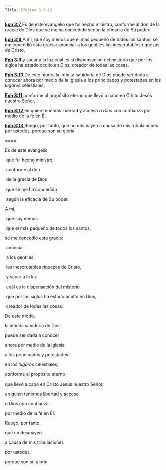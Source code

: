 ```yaml
---
Title: Efesios 3:7-13
---
```


[**Eph 3:7** ](verseid:49.3.7) Es de este evangelio que fui hecho ministro, conforme al don de la gracia de Dios que se me ha concedido según la eficacia de Su poder.

[**Eph 3:8** ](verseid:49.3.8) A mí, que soy menos que el más pequeño de todos los santos, se me concedió esta gracia: anunciar a los gentiles las inescrutables riquezas de Cristo,

[**Eph 3:9** ](verseid:49.3.9) y sacar a la luz cuál es la dispensación del misterio que por los siglos ha estado oculto en Dios, creador de todas las cosas.

[**Eph 3:10** ](verseid:49.3.10) De este modo, la infinita sabiduría de Dios puede ser dada a conocer ahora por medio de la iglesia a los principados y potestades en los *lugares* celestiales,

[**Eph 3:11** ](verseid:49.3.11) conforme al propósito eterno que llevó a cabo en Cristo Jesús nuestro Señor,

[**Eph 3:12** ](verseid:49.3.12) en quien tenemos libertad y acceso *a Dios* con confianza por medio de la fe en Él.

[**Eph 3:13** ](verseid:49.3.13) Ruego, por tanto, que no desmayen a causa de mis tribulaciones por ustedes, porque son su gloria.



====

Es de este evangelio 

​	que fui hecho ministro, 

​		conforme al don 

​		de la gracia de Dios 

​		que se me ha concedido 

​		según la eficacia de Su poder. 

A mí, 

​	que soy menos 

​	que el más pequeño de todos los santos, 

se me concedió esta gracia: 

​	anunciar 

​		a los gentiles 

​		las inescrutables riquezas de Cristo, 

​	y sacar a la luz 

​	cuál es la dispensación del misterio 

​		que por los siglos ha estado oculto en Dios, 

​		creador de todas las cosas. 

De este modo, 

la infinita sabiduría de Dios 

puede ser dada a conocer 

ahora por medio de la iglesia 

a los principados y potestades 

en los *lugares* celestiales, 

conforme al propósito eterno 

que llevó a cabo en Cristo Jesús nuestro Señor, 

en quien tenemos libertad y acceso 

*a Dios* con confianza 

por medio de la fe en Él. 

Ruego, por tanto, 

que no desmayen 

a causa de mis tribulaciones 

por ustedes, 

porque son su gloria.